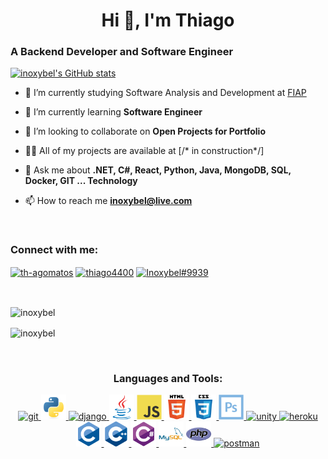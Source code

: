 <h1 align="center">Hi 👋, I'm Thiago</h1>
<h3 align="left">A Backend Developer and Software Engineer</h3>

[![inoxybel's GitHub stats](https://github-readme-stats.vercel.app/api?username=inoxybel&count_private=true&show_icons=true&include_all_commits=true&title_color=ff0000&text_color=f4f0f0&icon_color=eb0000&border_color=c70000&bg_color=000000&border_radius=10&theme=codeSTACKr)](https://github.com/anuraghazra/github-readme-stats)

- 🔭 I’m currently studying Software Analysis and Development at [FIAP](https://www.fiap.com.br/graduacao/tecnologo/analise-e-desenvolvimento-de-sistemas/)

- 🌱 I’m currently learning **Software Engineer**

- 👯 I’m looking to collaborate on **Open Projects for Portfolio**

- 👨‍💻 All of my projects are available at [/* in construction*/]

- 💬 Ask me about **.NET, C#, React, Python, Java, MongoDB, SQL, Docker, GIT ... Technology**

- 📫 How to reach me **inoxybel@live.com**

<br>
<h3 align="left">Connect with me:</h3>
<p align="left">
<a href="https://linkedin.com/in/th-agomatos" target="blank"><img align="center" src="https://raw.githubusercontent.com/rahuldkjain/github-profile-readme-generator/master/src/images/icons/Social/linked-in-alt.svg" alt="th-agomatos" height="30" width="40" /></a>
<a href="https://www.youtube.com/c/thiago4400" target="blank"><img align="center" src="https://raw.githubusercontent.com/rahuldkjain/github-profile-readme-generator/master/src/images/icons/Social/youtube.svg" alt="thiago4400" height="30" width="40" /></a>
<a href="https://discord.gg/Inoxybel#9939" target="blank"><img align="center" src="https://raw.githubusercontent.com/rahuldkjain/github-profile-readme-generator/master/src/images/icons/Social/discord.svg" alt="Inoxybel#9939" height="30" width="40" /></a>
</p><br>

<p align="left"><img align="center" src="https://github-readme-stats.vercel.app/api/top-langs?username=inoxybel&langs_count=4&show_icons=true&locale=en" alt="inoxybel" /></p>

<p align="left"><img align="center" src="https://github-readme-streak-stats.herokuapp.com/?user=inoxybel&" alt="inoxybel" /></p>
<br>
<h3 align="center">Languages and Tools:</h3>
<p align="center"> 
 <a href="https://git-scm.com/" target="_blank" rel="noreferrer"> <img src="https://www.vectorlogo.zone/logos/git-scm/git-scm-icon.svg" alt="git" width="40" height="40"/> </a> 
<a href="https://www.python.org" target="_blank" rel="noreferrer"> <img src="https://raw.githubusercontent.com/devicons/devicon/master/icons/python/python-original.svg" alt="python" width="40" height="40"/> </a> 
 <a href="https://www.djangoproject.com/" target="_blank" rel="noreferrer"> <img src="https://static.djangoproject.com/img/logo-django.42234b631760.svg" alt="django" width="40" height="40"/> </a> 
<a href="https://www.java.com" target="_blank" rel="noreferrer"> <img src="https://raw.githubusercontent.com/devicons/devicon/master/icons/java/java-original.svg" alt="java" width="40" height="40"/> </a>
<a href="https://developer.mozilla.org/en-US/docs/Web/JavaScript" target="_blank" rel="noreferrer"> <img src="https://raw.githubusercontent.com/devicons/devicon/master/icons/javascript/javascript-original.svg" alt="javascript" width="40" height="40"/> </a> 
<a href="https://www.w3.org/html/" target="_blank" rel="noreferrer"> <img src="https://raw.githubusercontent.com/devicons/devicon/master/icons/html5/html5-original-wordmark.svg" alt="html5" width="40" height="40"/> </a>  
<a href="https://www.w3schools.com/css/" target="_blank" rel="noreferrer"> <img src="https://raw.githubusercontent.com/devicons/devicon/master/icons/css3/css3-original-wordmark.svg" alt="css3" width="40" height="40"/> </a>  
<a href="https://www.photoshop.com/en" target="_blank" rel="noreferrer"> <img src="https://raw.githubusercontent.com/devicons/devicon/master/icons/photoshop/photoshop-line.svg" alt="photoshop" width="40" height="40"/> </a> 
 <a href="https://unity.com/" target="_blank" rel="noreferrer"> <img src="https://www.vectorlogo.zone/logos/unity3d/unity3d-icon.svg" alt="unity" width="40" height="40"/> </a> 
 <a href="https://heroku.com" target="_blank" rel="noreferrer"> <img src="https://www.vectorlogo.zone/logos/heroku/heroku-icon.svg" alt="heroku" width="40" height="40"/> </a> 
 <a href="https://www.cprogramming.com/" target="_blank" rel="noreferrer"> <img src="https://raw.githubusercontent.com/devicons/devicon/master/icons/c/c-original.svg" alt="c" width="40" height="40"/> </a> 
 <a href="https://www.w3schools.com/cpp/" target="_blank" rel="noreferrer"> <img src="https://raw.githubusercontent.com/devicons/devicon/master/icons/cplusplus/cplusplus-original.svg" alt="cplusplus" width="40" height="40"/> </a> 
 <a href="https://www.w3schools.com/cs/" target="_blank" rel="noreferrer"> <img src="https://raw.githubusercontent.com/devicons/devicon/master/icons/csharp/csharp-original.svg" alt="csharp" width="40" height="40"/> </a> 
 <a href="https://www.mysql.com/" target="_blank" rel="noreferrer"> <img src="https://raw.githubusercontent.com/devicons/devicon/master/icons/mysql/mysql-original-wordmark.svg" alt="mysql" width="40" height="40"/> </a> 
 <a href="https://www.php.net" target="_blank" rel="noreferrer"> <img src="https://raw.githubusercontent.com/devicons/devicon/master/icons/php/php-original.svg" alt="php" width="40" height="40"/> </a> 
 <a href="https://postman.com" target="_blank" rel="noreferrer"> <img src="https://www.vectorlogo.zone/logos/getpostman/getpostman-icon.svg" alt="postman" width="40" height="40"/> </a>  
 </p>

